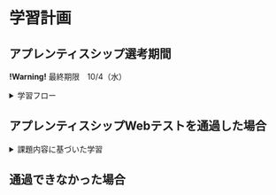 # 学習計画

## アプレンティスシップ選考期間

**!Warning!**
 最終期限　10/4（水）

 <details><summary>学習フロー</summary>

 * 9/21~23 - Linux Quest
 * 9/24~26 - Git Quest
 * 9/27~30 - 課題「パスコードマネージャー」
 * 10/1,2 - 論述課題
 * 10/3,4 - 提出、調整日

 ### 実績（GitQuest xv.BRANCHにて追記）
 * 9/21~9/29 - 論述課題 & Linuxの学習とQuest着手
 * 9/30~10/2 - 課題「パスワードマネージャー」着手
 * 10/2~10/3 - Git Quest着手
 * 10/4 - 調整、提出

 </details>

 
## アプレンティスシップWebテストを通過した場合

 <details><summary>課題内容に基づいた学習</summary>

 
 </details>

## 通過できなかった場合


